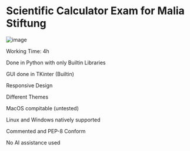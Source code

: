 # Scientific Calculator Exam for Malia Stiftung

![image](https://user-images.githubusercontent.com/25897271/227201888-b96ae197-6016-475b-9d13-d717a12b7bbe.png)

Working Time: 4h

Done in Python with only Builtin Libraries

GUI done in TKinter (Builtin)


Responsive Design

Different Themes

MacOS compitable (untested)

Linux and Windows natively supported


Commented and PEP-8 Conform


No AI assistance used
